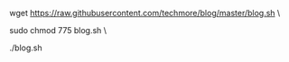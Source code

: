 wget https://raw.githubusercontent.com/techmore/blog/master/blog.sh \

sudo chmod 775 blog.sh \

./blog.sh 
